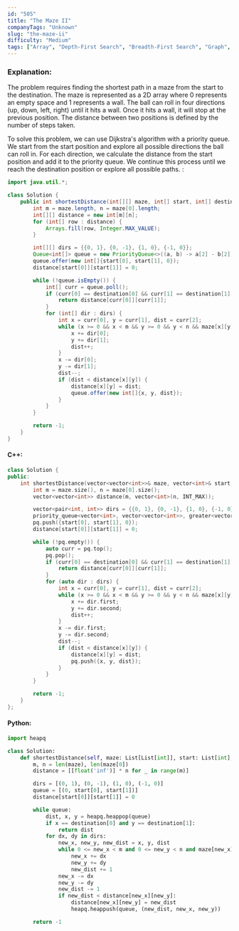 ```yaml
---
id: "505"
title: "The Maze II"
companyTags: "Unknown"
slug: "the-maze-ii"
difficulty: "Medium"
tags: ["Array", "Depth-First Search", "Breadth-First Search", "Graph", "Heap (Priority Queue)", "Matrix", "Shortest Path"]
---
```


### Explanation:

The problem requires finding the shortest path in a maze from the start to the destination. The maze is represented as a 2D array where 0 represents an empty space and 1 represents a wall. The ball can roll in four directions (up, down, left, right) until it hits a wall. Once it hits a wall, it will stop at the previous position. The distance between two positions is defined by the number of steps taken.

To solve this problem, we can use Dijkstra's algorithm with a priority queue. We start from the start position and explore all possible directions the ball can roll in. For each direction, we calculate the distance from the start position and add it to the priority queue. We continue this process until we reach the destination position or explore all possible paths.
:
```java
import java.util.*;

class Solution {
    public int shortestDistance(int[][] maze, int[] start, int[] destination) {
        int m = maze.length, n = maze[0].length;
        int[][] distance = new int[m][n];
        for (int[] row : distance) {
            Arrays.fill(row, Integer.MAX_VALUE);
        }

        int[][] dirs = {{0, 1}, {0, -1}, {1, 0}, {-1, 0}};
        Queue<int[]> queue = new PriorityQueue<>((a, b) -> a[2] - b[2]);
        queue.offer(new int[]{start[0], start[1], 0});
        distance[start[0]][start[1]] = 0;

        while (!queue.isEmpty()) {
            int[] curr = queue.poll();
            if (curr[0] == destination[0] && curr[1] == destination[1]) {
                return distance[curr[0]][curr[1]];
            }
            for (int[] dir : dirs) {
                int x = curr[0], y = curr[1], dist = curr[2];
                while (x >= 0 && x < m && y >= 0 && y < n && maze[x][y] == 0) {
                    x += dir[0];
                    y += dir[1];
                    dist++;
                }
                x -= dir[0];
                y -= dir[1];
                dist--;
                if (dist < distance[x][y]) {
                    distance[x][y] = dist;
                    queue.offer(new int[]{x, y, dist});
                }
            }
        }

        return -1;
    }
}
```

#### C++:
```cpp
class Solution {
public:
    int shortestDistance(vector<vector<int>>& maze, vector<int>& start, vector<int>& destination) {
        int m = maze.size(), n = maze[0].size();
        vector<vector<int>> distance(m, vector<int>(n, INT_MAX));

        vector<pair<int, int>> dirs = {{0, 1}, {0, -1}, {1, 0}, {-1, 0}};
        priority_queue<vector<int>, vector<vector<int>>, greater<vector<int>>> pq;
        pq.push({start[0], start[1], 0});
        distance[start[0]][start[1]] = 0;

        while (!pq.empty()) {
            auto curr = pq.top();
            pq.pop();
            if (curr[0] == destination[0] && curr[1] == destination[1]) {
                return distance[curr[0]][curr[1]];
            }
            for (auto dir : dirs) {
                int x = curr[0], y = curr[1], dist = curr[2];
                while (x >= 0 && x < m && y >= 0 && y < n && maze[x][y] == 0) {
                    x += dir.first;
                    y += dir.second;
                    dist++;
                }
                x -= dir.first;
                y -= dir.second;
                dist--;
                if (dist < distance[x][y]) {
                    distance[x][y] = dist;
                    pq.push({x, y, dist});
                }
            }
        }

        return -1;
    }
};
```

#### Python:
```python
import heapq

class Solution:
    def shortestDistance(self, maze: List[List[int]], start: List[int], destination: List[int]) -> int:
        m, n = len(maze), len(maze[0])
        distance = [[float('inf')] * n for _ in range(m)]

        dirs = [(0, 1), (0, -1), (1, 0), (-1, 0)]
        queue = [(0, start[0], start[1])]
        distance[start[0]][start[1]] = 0

        while queue:
            dist, x, y = heapq.heappop(queue)
            if x == destination[0] and y == destination[1]:
                return dist
            for dx, dy in dirs:
                new_x, new_y, new_dist = x, y, dist
                while 0 <= new_x < m and 0 <= new_y < n and maze[new_x][new_y] == 0:
                    new_x += dx
                    new_y += dy
                    new_dist += 1
                new_x -= dx
                new_y -= dy
                new_dist -= 1
                if new_dist < distance[new_x][new_y]:
                    distance[new_x][new_y] = new_dist
                    heapq.heappush(queue, (new_dist, new_x, new_y))

        return -1
```
